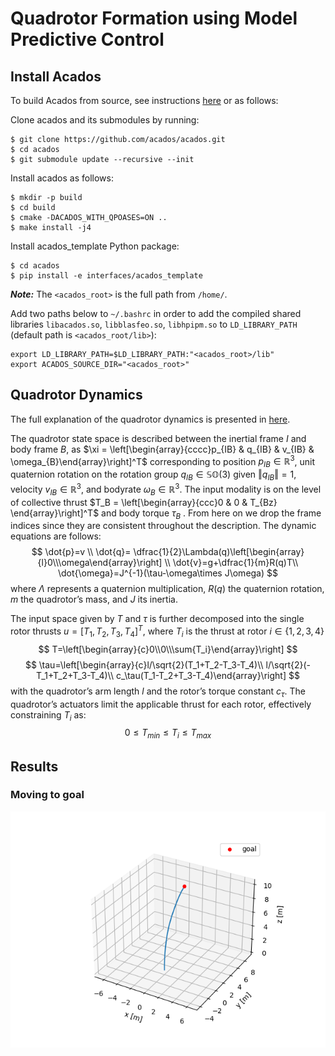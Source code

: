 # Quadrotor Formation using Model Predictive Control

## Install Acados
To build Acados from source, see instructions [here](https://docs.acados.org/python_interface/index.html) or as follows:

Clone acados and its submodules by running:
```
$ git clone https://github.com/acados/acados.git
$ cd acados
$ git submodule update --recursive --init
```

Install acados as follows:

```
$ mkdir -p build
$ cd build
$ cmake -DACADOS_WITH_QPOASES=ON ..
$ make install -j4
```

Install acados_template Python package:
```
$ cd acados
$ pip install -e interfaces/acados_template
```
***Note:*** The ```<acados_root>``` is the full path from ```/home/```.

Add two paths below to ```~/.bashrc``` in order to add the compiled shared libraries ```libacados.so```, ```libblasfeo.so```, ```libhpipm.so``` to ```LD_LIBRARY_PATH``` (default path is ```<acados_root/lib>```):

```
export LD_LIBRARY_PATH=$LD_LIBRARY_PATH:"<acados_root>/lib"
export ACADOS_SOURCE_DIR="<acados_root>"
```

## Quadrotor Dynamics 
The full explanation of the quadrotor dynamics is presented in [here](https://rpg.ifi.uzh.ch/docs/ScienceRobotics21_Foehn.pdf).

The quadrotor state space is described between the inertial frame $I$ and body frame $B$, as $\xi = \left[\begin{array}{cccc}p_{IB} & q_{IB} & v_{IB} & \omega_{B}\end{array}\right]^T$ corresponding to position $p_{IB} ∈ \mathbb{R}^3$, unit quaternion rotation on the rotation group $q_{IB} \in \mathbb{SO}(3)$ given $\left\Vert q_{IB}\right\Vert = 1$, velocity $v_{IB} \in \mathbb{R}^3$, and bodyrate $\omega_B \in \mathbb{R}^3$. The input modality is on the level of collective thrust $T_B = \left[\begin{array}{ccc}0 & 0 & T_{Bz} \end{array}\right]^T$ and body torque $\tau_B$ . From here on we drop the frame indices since they are consistent throughout the description. The dynamic equations are follows:
$$
\dot{p}=v \\
\dot{q}= \dfrac{1}{2}\Lambda(q)\left[\begin{array}{l}0\\\omega\end{array}\right] \\
\dot{v}=g+\dfrac{1}{m}R(q)T\\
\dot{\omega}=J^{-1}(\tau-\omega\times J\omega)
$$
where $\Lambda$ represents a quaternion multiplication, $R(q)$ the quaternion rotation, $m$ the quadrotor’s mass, and $J$ its inertia.

The input space given by $T$ and $\tau$ is further decomposed into the single rotor thrusts $u =\left[T_1, T_2, T_3, T_4\right]^T$, where $T_i$ is the thrust at rotor $i \in \{1, 2, 3, 4\}$
$$
T=\left[\begin{array}{c}0\\0\\\sum{T_i}\end{array}\right]
$$
$$
\tau=\left[\begin{array}{c}l/\sqrt{2}(T_1+T_2-T_3-T_4)\\
                           l/\sqrt{2}(-T_1+T_2+T_3-T_4)\\
                           c_\tau(T_1-T_2+T_3-T_4)\end{array}\right]
$$
with the quadrotor’s arm length $l$ and the rotor’s torque constant $c_\tau$. The quadrotor’s actuators limit the applicable thrust for each rotor, effectively constraining $T_i$ as:
$$
0\leq T_{min} \leq T_i \leq T_{max}
$$


## Results
### Moving to goal
![goal](result.png)